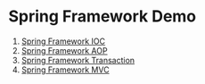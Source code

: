 # Spring Framework Demo

1. [Spring Framework IOC](https://wiki.tryu.tech/framework/spring/spring-ioc)
2. [Spring Framework AOP](https://wiki.tryu.tech/framework/spring/spring-aop)
3. [Spring Framework Transaction](https://wiki.tryu.tech/framework/spring/spring-transaction)
4. [Spring Framework MVC](https://wiki.tryu.tech/framework/spring/spring-mvc)

